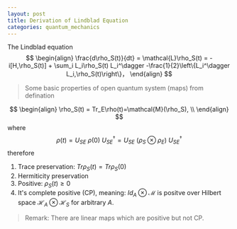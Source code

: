 ```yaml
---
layout: post
title: Derivation of Lindblad Equation 
categories: quantum_mechanics
---
```

The Lindblad equation 
$$
\begin{align}
\frac{d\rho_S(t)}{dt} = \mathcal{L}\rho_S(t) = -i[H,\rho_S(t)] + \sum_i L_i\rho_S(t) L_i^\dagger -\frac{1}{2}\left\{L_i^\dagger L_i,\rho_S(t)\right\}，
\end{align}
$$
 > Some basic properties of open quantum system (maps) from defination

 $$
\begin{align}
\rho_S(t) = Tr_E\rho(t)=\mathcal{M}(\rho_S), \\
\end{align}
$$
where
$$ \rho(t)=U_{SE}\ \rho(0)\ U_{SE}^\dagger =U_{SE}\ (\rho_S\otimes \rho_E)\ U_{SE}^\dagger 
$$
therefore 
  1. Trace preservation: $Tr\rho_S(t)=Tr\rho_S(0)$
  2. Hermiticity preservation
  3. Positive: $\rho_S(t) \ge 0$
  4. It's complete positive (CP), meaning: $Id_A\otimes \mathcal{M}$ is positve over Hilbert space $\mathcal{H}_A\otimes\mathcal{H}_S$ for arbitrary $A$.

  > Remark: There are linear maps which are positive but not CP.
